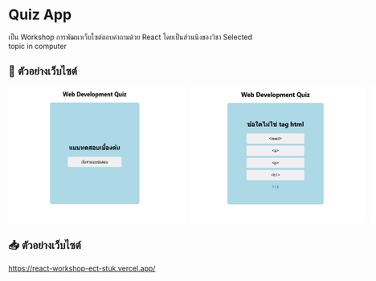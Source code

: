 # Quiz App
เป็น Workshop การพัฒนาเว็บไซต์ตอบคำถามด้วย React โดยเป็นส่วนนึงของวิชา Selected topic in computer

## 🎥 ตัวอย่างเว็บไซต์
<div style="display: flex; gap: 10px;">
  <img src="https://github.com/peerapattop/react-workshop-ect/blob/main/quiz-app/src/assets/ex1.png" width="350" />
  <img src="https://github.com/peerapattop/react-workshop-ect/blob/main/quiz-app/src/assets/ex2.png" width="350" />
  <img src="https://github.com/peerapattop/react-workshop-ect/blob/main/quiz-app/src/assets/ex3.png" width="350" />
</div>

## 📥 ตัวอย่างเว็บไซต์
https://react-workshop-ect-stuk.vercel.app/

